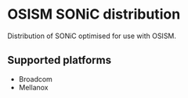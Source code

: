 # OSISM SONiC distribution

Distribution of SONiC optimised for use with OSISM.

## Supported platforms

* Broadcom
* Mellanox

